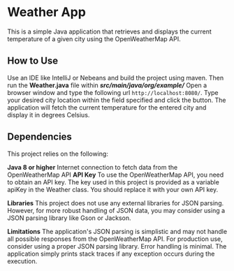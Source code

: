 # Weather App

This is a simple Java application that retrieves and displays the current temperature of a given city using the OpenWeatherMap API.

## How to Use
Use an IDE like IntelliJ or Nebeans and build the project using maven.
Then run the **Weather.java** file within ***src/main/java/org/example/*** 
Open a browser window and type the following url ```http://localhost:8080/```.
Type your desired city location within the field specified and click the button.
The application will fetch the current temperature for the entered city and display it in degrees Celsius.

## Dependencies
This project relies on the following:

__Java 8 or higher__
Internet connection to fetch data from the OpenWeatherMap API
__API Key__
To use the OpenWeatherMap API, you need to obtain an API key. The key used in this project is provided as a variable apiKey in the Weather class. You should replace it with your own API key.

__Libraries__
This project does not use any external libraries for JSON parsing. However, for more robust handling of JSON data, you may consider using a JSON parsing library like Gson or Jackson.

__Limitations__
The application's JSON parsing is simplistic and may not handle all possible responses from the OpenWeatherMap API. For production use, consider using a proper JSON parsing library.
Error handling is minimal. The application simply prints stack traces if any exception occurs during the execution.




